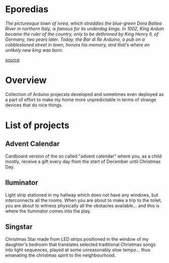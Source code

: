 # Eporedias

_The picturesque town of Ivrea, which straddles the blue-green Dora Baltea River in northern Italy, is famous for its underdog kings. In 1002, King Arduin became the ruler of the country, only to be dethroned by King Henry II, of Germany, two years later. Today, the Bar di Re Arduino, a pub on a cobblestoned street in town, honors his memory, and that’s where an unlikely new king was born._

[source](https://nancyfriedman.typepad.com/away_with_words/2014/04/how-arduino-got-its-name.html)

# Overview

Collection of Arduino projecxts developed and sometimes even deployed as a part of effort to make my home more unpredictable in terms of strange devices that do nice things.

# List of projects

## Advent Calendar

Cardboard version of the so called "advent calendar" where you, as a child mostly, receive a gift every day from the start of December until Christmas Day.


## Iluminator

Light strip stationed in my hallway which does not have any windows, but interconnects all the rooms. When you are about to make a trip to the toilet, you are about to witness physically all the obstacles available... and this is where the Iluminator comes into the play.

## Singstar

Christmas Star made from LED strips positioned in the window of my daughter's bedroom that translates selected traditional Christmas songs into light sequences, played at some unreasonably slow tempo... thus emanating the christmas spirit to the neighbourhood.
